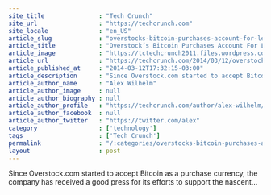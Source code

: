```yaml
---
site_title               : "Tech Crunch"
site_url                 : "https://techcrunch.com"
site_locale              : "en_US"
article_slug             : "overstocks-bitcoin-purchases-account-for-less-than-1-of-revenue-but-its-growing"
article_title            : "Overstock’s Bitcoin Purchases Account For Less Than 1% Of Revenue, But It’s Growing"
article_image            : "https://tctechcrunch2011.files.wordpress.com/2014/03/screen-shot-2014-03-12-at-5-11-23-pm1.png?w=727&h=316&crop=1"
article_url              : "https://techcrunch.com/2014/03/12/overstocks-bitcoin-purchases-account-for-less-than-1-of-revenue-but-its-growing/"
article_published_at     : "2014-03-12T17:32:15-03:00"
article_description      : "Since Overstock.com started to accept Bitcoin as a purchase currency, the company has received a good press for its efforts to support the nascent..."
article_author_name      : "Alex Wilhelm"
article_author_image     : null
article_author_biography : null
article_author_profile   : "https://techcrunch.com/author/alex-wilhelm/"
article_author_facebook  : null
article_author_twitter   : "https://twitter.com/alex"
category                 : ['technology']
tags                     : ['Tech Crunch']
permalink                : "/:categories/overstocks-bitcoin-purchases-account-for-less-than-1-of-revenue-but-its-growing/"
layout                   : post
---
```


Since Overstock.com started to accept Bitcoin as a purchase currency, the company has received a good press for its efforts to support the nascent...
